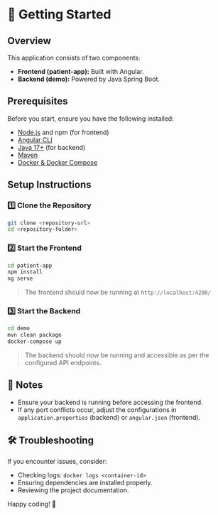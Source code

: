 # 🚀 Getting Started

## Overview

This application consists of two components:

- **Frontend (patient-app):** Built with Angular.
- **Backend (demo):** Powered by Java Spring Boot.

## Prerequisites

Before you start, ensure you have the following installed:

- [Node.js](https://nodejs.org/) and npm (for frontend)
- [Angular CLI](https://angular.io/cli)
- [Java 17+](https://adoptopenjdk.net/) (for backend)
- [Maven](https://maven.apache.org/)
- [Docker & Docker Compose](https://www.docker.com/)

## Setup Instructions

### 1️⃣ Clone the Repository

```bash
git clone <repository-url>
cd <repository-folder>
```

### 2️⃣ Start the Frontend

```bash
cd patient-app
npm install
ng serve
```

> The frontend should now be running at `http://localhost:4200/`

### 3️⃣ Start the Backend

```bash
cd demo
mvn clean package
docker-compose up
```

> The backend should now be running and accessible as per the configured API endpoints.

## 📌 Notes

- Ensure your backend is running before accessing the frontend.
- If any port conflicts occur, adjust the configurations in `application.properties` (backend) or `angular.json` (frontend).

## 🛠 Troubleshooting

If you encounter issues, consider:

- Checking logs: `docker logs <container-id>`
- Ensuring dependencies are installed properly.
- Reviewing the project documentation.

Happy coding! 🚀

